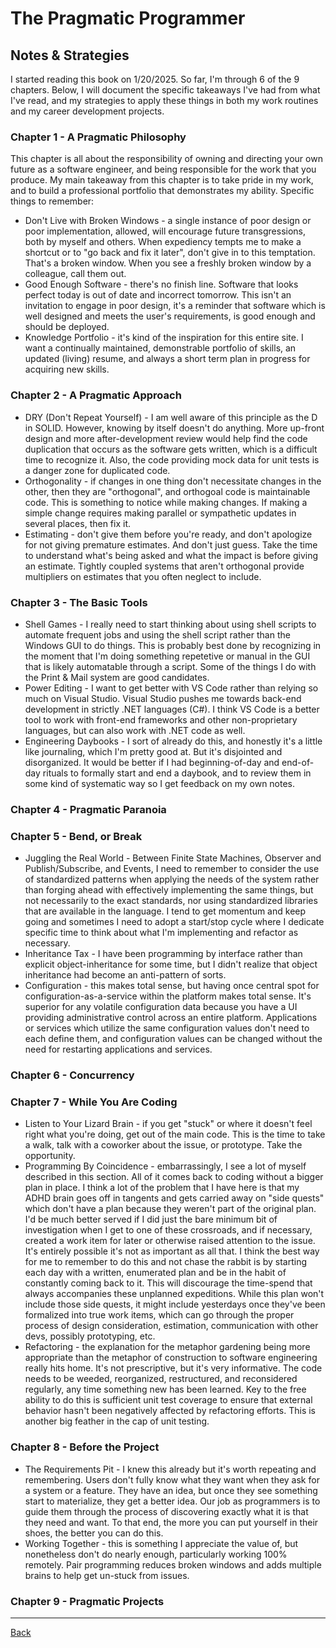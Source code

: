 # The Pragmatic Programmer

## Notes & Strategies
I started reading this book on 1/20/2025.  So far, I'm through 6 of the 9 chapters.  Below, I will document the specific takeaways I've had from what I've read, and my strategies to apply these things in both my work routines and my career development projects.

### Chapter 1 - A Pragmatic Philosophy

This chapter is all about the responsibility of owning and directing your own future as a software engineer, and being responsible for the work that you produce.  My main takeaway from this chapter is to take pride in my work, and to build a professional portfolio that demonstrates my ability.  Specific things to remember:
- Don't Live with Broken Windows - a single instance of poor design or poor implementation, allowed, will encourage future transgressions, both by myself and others.  When expediency tempts me to make a shortcut or to "go back and fix it later", don't give in to this temptation.  That's a broken window.  When you see a freshly broken window by a colleague, call them out.
- Good Enough Software - there's no finish line.  Software that looks perfect today is out of date and incorrect tomorrow.  This isn't an invitation to engage in poor design, it's a reminder that software which is well designed and meets the user's requirements, is good enough and should be deployed.
- Knowledge Portfolio - it's kind of the inspiration for this entire site.  I want a continually maintained, demonstrable portfolio of skills, an updated (living) resume, and always a short term plan in progress for acquiring new skills.

### Chapter 2 - A Pragmatic Approach
- DRY (Don't Repeat Yourself) - I am well aware of this principle as the D in SOLID.  However, knowing by itself doesn't do anything.  More up-front design and more after-development review would help find the code duplication that occurs as the software gets written, which is a difficult time to recognize it.  Also, the code providing mock data for unit tests is a danger zone for duplicated code.
- Orthogonality - if changes in one thing don't necessitate changes in the other, then they are "orthogonal", and orthogoal code is maintainable code.  This is something to notice while making changes.  If making a simple change requires making parallel or sympathetic updates in several places, then fix it.
- Estimating - don't give them before you're ready, and don't apologize for not giving premature estimates.  And don't just guess.  Take the time to understand what's being asked and what the impact is before giving an estimate.  Tightly coupled systems that aren't orthogonal provide multipliers on estimates that you often neglect to include.

### Chapter 3 - The Basic Tools
- Shell Games - I really need to start thinking about using shell scripts to automate frequent jobs and using the shell script rather than the Windows GUI to do things.  This is probably best done by recognizing in the moment that I'm doing something repetetive or manual in the GUI that is likely automatable through a script.  Some of the things I do with the Print & Mail system are good candidates.
- Power Editing - I want to get better with VS Code rather than relying so much on Visual Studio.  Visual Studio pushes me towards back-end development in strictly .NET languages (C#).  I think VS Code is a better tool to work with front-end frameworks and other non-proprietary languages, but can also work with .NET code as well.
- Engineering Daybooks - I sort of already do this, and honestly it's a little like journaling, which I'm pretty good at.  But it's disjointed and disorganized.  It would be better if I had beginning-of-day and end-of-day rituals to formally start and end a daybook, and to review them in some kind of systematic way so I get feedback on my own notes.

### Chapter 4 - Pragmatic Paranoia

### Chapter 5 - Bend, or Break
- Juggling the Real World - Between Finite State Machines, Observer and Publish/Subscribe, and Events, I need to remember to consider the use of standardized patterns when applying the needs of the system rather than forging ahead with effectively implementing the same things, but not necessarily to the exact standards, nor using standardized libraries that are available in the language.  I tend to get momentum and keep going and sometimes I need to adopt a start/stop cycle where I dedicate specific time to think about what I'm implementing and refactor as necessary.
- Inheritance Tax - I have been programming by interface rather than explicit object-inheritance for some time, but I didn't realize that object inheritance had become an anti-pattern of sorts.
- Configuration - this makes total sense, but having once central spot for configuration-as-a-service within the platform makes total sense.  It's superior for any volatile configuration data because you have a UI providing administrative control across an entire platform.  Applications or services which utilize the same configuration values don't need to each define them, and configuration values can be changed without the need for restarting applications and services.

### Chapter 6 - Concurrency

### Chapter 7 - While You Are Coding
- Listen to Your Lizard Brain - if you get "stuck" or where it doesn't feel right what you're doing, get out of the main code.  This is the time to take a walk, talk with a coworker about the issue, or prototype.  Take the opportunity.
- Programming By Coincidence - embarrassingly, I see a lot of myself described in this section.  All of it comes back to coding without a bigger plan in place.  I think a lot of the problem that I have here is that my ADHD brain goes off in tangents and gets carried away on "side quests" which don't have a plan because they weren't part of the original plan.  I'd be much better served if I did just the bare minimum bit of investigation when I get to one of these crossroads, and if necessary, created a work item for later or otherwise raised attention to the issue.  It's entirely possible it's not as important as all that.  I think the best way for me to remember to do this and not chase the rabbit is by starting each day with a written, enumerated plan and be in the habit of constantly coming back to it.  This will discourage the time-spend that always accompanies these unplanned expeditions.  While this plan won't include those side quests, it might include yesterdays once they've been formalized into true work items, which can go through the proper process of design consideration, estimation, communication with other devs, possibly prototyping, etc.
- Refactoring - the explanation for the metaphor gardening being more appropriate than the metaphor of construction to software engineering really hits home.  It's not prescriptive, but it's very informative.  The code needs to be weeded, reorganized, restructured, and reconsidered regularly, any time something new has been learned.  Key to the free ability to do this is sufficient unit test coverage to ensure that external behavior hasn't been negatively affected by refactoring efforts.  This is another big feather in the cap of unit testing.

### Chapter 8 - Before the Project
- The Requirements Pit - I knew this already but it's worth repeating and remembering.  Users don't fully know what they want when they ask for a system or a feature.  They have an idea, but once they see something start to materialize, they get a better idea.  Our job as programmers is to guide them through the process of discovering exactly what it is that they need and want.  To that end, the more you can put yourself in their shoes, the better you can do this.
- Working Together - this is something I appreciate the value of, but nonetheless don't do nearly enough, particularly working 100% remotely.  Pair programming reduces broken windows and adds multiple brains to help get un-stuck from issues.

### Chapter 9 - Pragmatic Projects

---

[Back](README.md)